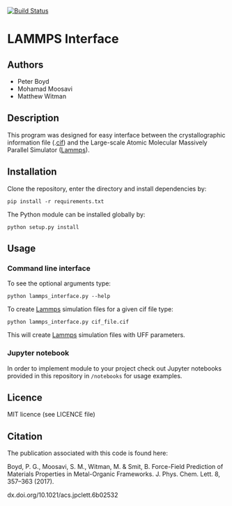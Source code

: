 [![Build Status](https://travis-ci.org/kbsezginel/lammps_interface.svg?branch=master)](https://travis-ci.org/kbsezginel/lammps_interface)
# LAMMPS Interface
## Authors

-   Peter Boyd
-   Mohamad Moosavi
-   Matthew Witman

## Description
This program was designed for easy interface between the crystallographic
information file (.[cif]) and the Large-scale Atomic Molecular Massively
Parallel Simulator ([Lammps]).

## Installation
Clone the repository, enter the directory and install dependencies by:
```
pip install -r requirements.txt
```

The Python module can be installed globally by:
```
python setup.py install
```

## Usage

### Command line interface
To see the optional arguments type:
```
python lammps_interface.py --help
```
To create [Lammps] simulation files for a given cif file type:
```
python lammps_interface.py cif_file.cif
```
This will create [Lammps] simulation files with UFF parameters.

### Jupyter notebook
In order to implement module to your project check out Jupyter notebooks provided in this repository in `/notebooks` for usage examples.

## Licence
MIT licence (see LICENCE file)

## Citation
The publication associated with this code is found here:

Boyd, P. G., Moosavi, S. M., Witman, M. & Smit, B. Force-Field Prediction of Materials Properties in Metal-Organic Frameworks. J. Phys. Chem. Lett. 8, 357–363 (2017).

dx.doi.org/10.1021/acs.jpclett.6b02532

[Lammps]: http://lammps.sandia.gov/
[cif]: https://en.wikipedia.org/wiki/Crystallographic_Information_File
